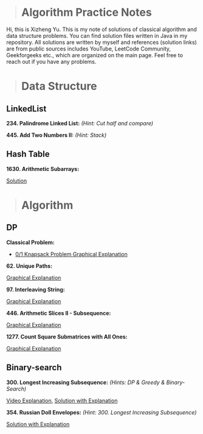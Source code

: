 > # Algorithm Practice Notes

Hi, this is Xizheng Yu. This is my note of solutions of classical algorithm and data structure problems. You can find solution files written in Java in my repository. All solutions are written by myself and references (solution links) are from public sources includes YouTube, LeetCode Community, Geekforgeeks etc., which are organized on the main page. Feel free to reach out if you have any problems.

> # Data Structure


## LinkedList

**234. Palindrome Linked List:** *(Hint: Cut half and compare)*

**445. Add Two Numbers II:** *(Hint: Stack)*


## Hash Table

**1630. Arithmetic Subarrays:**

[Solution](https://leetcode.com/problems/arithmetic-subarrays/discuss/909144/Java-HashSet-Concise-and-Clean-O(mn))

> # Algorithm

## DP

**Classical Problem:**

- [0/1 Knapsack Problem Graphical Explanation](https://leetcode.com/discuss/study-guide/1152328/01-Knapsack-Problem-and-Dynamic-Programming)

**62. Unique Paths:**

[Graphical Explanation](https://leetcode.com/problems/unique-paths/discuss/405983/Easy-understand-Java-Solutions-with-Explanations-(DP-Top-down-Bottom-up-Linear-Space))

**97. Interleaving String:**

[Graphical Explanation](https://leetcode.com/problems/interleaving-string/discuss/1468511/Simple-Explanation-for-Bottom-up-Approach-with-diagrams)

**446. Arithmetic Slices II - Subsequence:**

[Graphical Explanation](https://leetcode.com/problems/arithmetic-slices-ii-subsequence/discuss/1455658/C%2B%2BJavaPython-DP-with-Picture-explained-Clean-and-Concisev)

**1277. Count Square Submatrices with All Ones:**

[Graphical Explanation](https://leetcode.com/problems/count-square-submatrices-with-all-ones/discuss/643429/Python-DP-Solution-%2B-Thinking-Process-Diagrams-(O(mn)-runtime-O(1)-space))



## Binary-search

**300. Longest Increasing Subsequence:** *(Hints: DP & Greedy & Binary-Search)*

[Video Explanation](https://www.youtube.com/watch?v=l2rCz7skAlk),
[Solution with Explanation](https://leetcode.com/problems/longest-increasing-subsequence/discuss/74824/JavaPython-Binary-search-O(nlogn)-time-with-explanation)

**354. Russian Doll Envelopes:** *(Hint: 300. Longest Increasing Subsequence)*

[Solution with Explanation](https://leetcode.com/problems/russian-doll-envelopes/discuss/82763/Java-NLogN-Solution-with-Explanation)